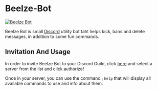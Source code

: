 # Beelze-Bot

<a href="https://discordbots.org/bot/700119467295768576" >
  <img src="https://discordbots.org/api/widget/status/700119467295768576.svg?noavatar=true" alt="Beelze Bot" />
</a>

Beelze Bot is small [Discord](https://discord.com/) utility bot taht helps kick, bans and delete messages, in addition to some fun commands.

## Invitation And Usage
In order to invite Beelze Bot to your Discord Guild, click [here](https://discord.com/api/oauth2/authorize?client_id=700119467295768576&permissions=1077013575&scope=bot) and select a server from the list and click authorize!

Once in your server, you can use the command `;help` that will display all available commands to use and info about them.
